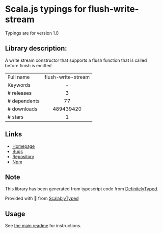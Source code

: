 
# Scala.js typings for flush-write-stream

Typings are for version 1.0

## Library description:
A write stream constructor that supports a flush function that is called before finish is emitted

|                    |                 |
| ------------------ | :-------------: |
| Full name          | flush-write-stream |
| Keywords           | - |
| # releases         | 3 |
| # dependents       | 77 |
| # downloads        | 489439420 |
| # stars            | 1 |

## Links
- [Homepage](https://github.com/mafintosh/flush-write-stream)
- [Bugs](https://github.com/mafintosh/flush-write-stream/issues)
- [Repository](https://github.com/mafintosh/flush-write-stream)
- [Npm](https://www.npmjs.com/package/flush-write-stream)
    


## Note
This library has been generated from typescript code from [DefinitelyTyped](https://definitelytyped.org).

Provided with :purple_heart: from [ScalablyTyped](https://github.com/oyvindberg/ScalablyTyped)

## Usage
See [the main readme](../../readme.md) for instructions.


